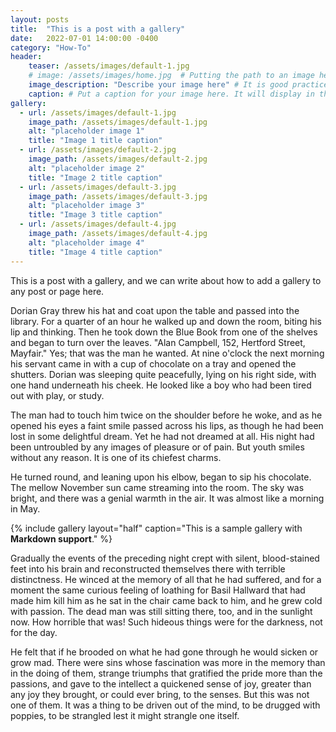 ```yaml
---
layout: posts
title:  "This is a post with a gallery"
date:   2022-07-01 14:00:00 -0400
category: "How-To"
header:
    teaser: /assets/images/default-1.jpg
    # image: /assets/images/home.jpg  # Putting the path to an image here will replace the header image.
    image_description: "Describe your image here" # It is good practice to include an image desription as alt text.
    caption: # Put a caption for your image here. It will display in the bottom right corner of the image.
gallery:
  - url: /assets/images/default-1.jpg
    image_path: /assets/images/default-1.jpg
    alt: "placeholder image 1"
    title: "Image 1 title caption"
  - url: /assets/images/default-2.jpg
    image_path: /assets/images/default-2.jpg
    alt: "placeholder image 2"
    title: "Image 2 title caption"
  - url: /assets/images/default-3.jpg
    image_path: /assets/images/default-3.jpg
    alt: "placeholder image 3"
    title: "Image 3 title caption"
  - url: /assets/images/default-4.jpg
    image_path: /assets/images/default-4.jpg
    alt: "placeholder image 4"
    title: "Image 4 title caption"
---
```


This is a post with a gallery, and we can write about how to add a gallery to any post or page here.

Dorian Gray threw his hat and coat upon the table and passed into the library. For a quarter of an hour he walked up and down the room, biting his lip and thinking. Then he took down the Blue Book from one of the shelves and began to turn over the leaves. "Alan Campbell, 152, Hertford Street, Mayfair." Yes; that was the man he wanted. At nine o'clock the next morning his servant came in with a cup of chocolate on a tray and opened the shutters. Dorian was sleeping quite peacefully, lying on his right side, with one hand underneath his cheek. He looked like a boy who had been tired out with play, or study.

The man had to touch him twice on the shoulder before he woke, and as he opened his eyes a faint smile passed across his lips, as though he had been lost in some delightful dream. Yet he had not dreamed at all. His night had been untroubled by any images of pleasure or of pain. But youth smiles without any reason. It is one of its chiefest charms.

He turned round, and leaning upon his elbow, began to sip his chocolate. The mellow November sun came streaming into the room. The sky was bright, and there was a genial warmth in the air. It was almost like a morning in May.

{% include gallery layout="half" caption="This is a sample gallery with **Markdown support**." %}

Gradually the events of the preceding night crept with silent, blood-stained feet into his brain and reconstructed themselves there with terrible distinctness. He winced at the memory of all that he had suffered, and for a moment the same curious feeling of loathing for Basil Hallward that had made him kill him as he sat in the chair came back to him, and he grew cold with passion. The dead man was still sitting there, too, and in the sunlight now. How horrible that was! Such hideous things were for the darkness, not for the day.

He felt that if he brooded on what he had gone through he would sicken or grow mad. There were sins whose fascination was more in the memory than in the doing of them, strange triumphs that gratified the pride more than the passions, and gave to the intellect a quickened sense of joy, greater than any joy they brought, or could ever bring, to the senses. But this was not one of them. It was a thing to be driven out of the mind, to be drugged with poppies, to be strangled lest it might strangle one itself.